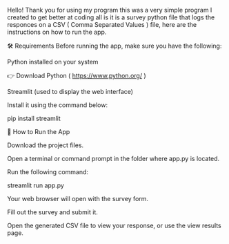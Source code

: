 Hello! Thank you for using my program this was a very simple program I created to get better at coding all is it is a survey python file that logs the responces on a CSV ( Comma Separated Values ) file, here are the instructions on how to 
run the app.

🛠 Requirements
Before running the app, make sure you have the following:

Python installed on your system

👉 Download Python ( https://www.python.org/ )

Streamlit (used to display the web interface)

Install it using the command below:

pip install streamlit

🚀 How to Run the App

Download the project files.

Open a terminal or command prompt in the folder where app.py is located.

Run the following command:

streamlit run app.py

Your web browser will open with the survey form.

Fill out the survey and submit it.

Open the generated CSV file to view your response, or use the view results page.
